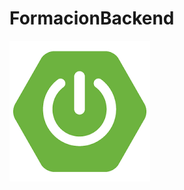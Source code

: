 # FormacionBackend
![FORMACION DE BACKEND](https://github.com/RaulRodriguez71/FormacionBackend/blob/main/Portada.png?raw=true)

